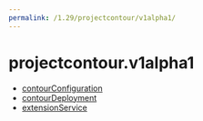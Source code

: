 ```yaml
---
permalink: /1.29/projectcontour/v1alpha1/
---
```


# projectcontour.v1alpha1



* [contourConfiguration](contourConfiguration.md)
* [contourDeployment](contourDeployment.md)
* [extensionService](extensionService.md)